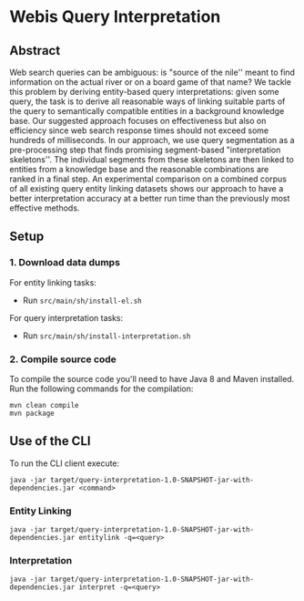 # Webis Query Interpretation

## Abstract 
Web search queries can be ambiguous: is "source of the nile'' meant to find information on the actual river or on a board game of that name? We tackle this problem by deriving entity-based query interpretations: given some query, the task is to derive all reasonable ways of linking suitable parts of the query to semantically compatible entities in a background knowledge base. Our suggested approach focuses on effectiveness but also on efficiency since web search response times should not exceed some hundreds of milliseconds. In our approach, we use query segmentation as a pre-processing step that finds promising segment-based "interpretation skeletons''. The individual segments from these skeletons are then linked to entities from a knowledge base and the reasonable combinations are ranked in a final step. An experimental comparison on a combined corpus of all existing query entity linking datasets shows our approach to have a better interpretation accuracy at a better run time than the previously most effective methods.

## Setup

### 1. Download data dumps

For entity linking tasks:
* Run `src/main/sh/install-el.sh` 

For query interpretation tasks:
* Run `src/main/sh/install-interpretation.sh`

### 2. Compile source code

To compile the source code you'll need to have Java 8 and Maven installed. 
Run the following commands for the compilation:

```
mvn clean compile 
mvn package
```

## Use of the CLI

To run the CLI client execute:  
```
java -jar target/query-interpretation-1.0-SNAPSHOT-jar-with-dependencies.jar <command>
```

### Entity Linking

```
java -jar target/query-interpretation-1.0-SNAPSHOT-jar-with-dependencies.jar entitylink -q=<query>
```

### Interpretation

```
java -jar target/query-interpretation-1.0-SNAPSHOT-jar-with-dependencies.jar interpret -q=<query>
```


